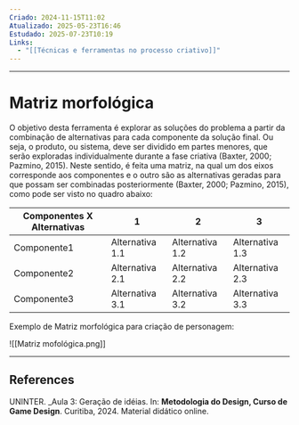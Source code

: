```yaml
---
Criado: 2024-11-15T11:02
Atualizado: 2025-05-23T16:46
Estudado: 2025-07-23T10:19
Links:
  - "[[Técnicas e ferramentas no processo criativo]]"
---
```

---
# Matriz morfológica

O objetivo desta ferramenta é explorar as soluções do problema a partir da combinação de alternativas para cada componente da solução final. Ou seja, o produto, ou sistema, deve ser dividido em partes menores, que serão exploradas individualmente durante a fase criativa (Baxter, 2000; Pazmino, 2015). Neste sentido, é feita uma matriz, na qual um dos eixos corresponde aos componentes e o outro são as alternativas geradas para que possam ser combinadas posteriormente (Baxter, 2000; Pazmino, 2015), como pode ser visto no quadro abaixo:


| Componentes X Alternativas | 1               | 2               | 3               |
| -------------------------- | --------------- | --------------- | --------------- |
| Componente1                | Alternativa 1.1 | Alternativa 1.2 | Alternativa 1.3 |
| Componente2                | Alternativa 2.1 | Alternativa 2.2 | Alternativa 2.3 |
| Componente3                | Alternativa 3.1 | Alternativa 3.2 | Alternativa 3.3 |
Exemplo de Matriz morfológica para criação de personagem:

![[Matriz mofológica.png]]

---
## References

UNINTER.  _Aula 3: Geração de idéias. In: **Metodologia do Design, Curso de Game Design**. Curitiba, 2024. Material didático online.
